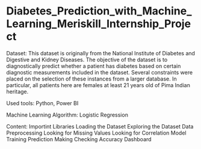 # Diabetes_Prediction_with_Machine_Learning_Meriskill_Internship_Project


Dataset:
This dataset is originally from the National Institute of Diabetes and Digestive and Kidney Diseases. The objective of the dataset is to diagnostically predict whether a patient has diabetes based on certain diagnostic measurements included in the dataset. Several constraints were placed on the selection of 
these instances from a larger database. In particular, all patients here are females at least 21 years old of Pima Indian heritage.

Used tools:
Python, Power BI

Machine Learning Algorithm:
Logistic Regression

Content:
Importint Libraries
Loading the Dataset
Exploring the Dataset
Data Preprocessing
Looking for Missing Values
Looking for Correlation
Model Training
Prediction Making
Checking Accuracy
Dashboard

